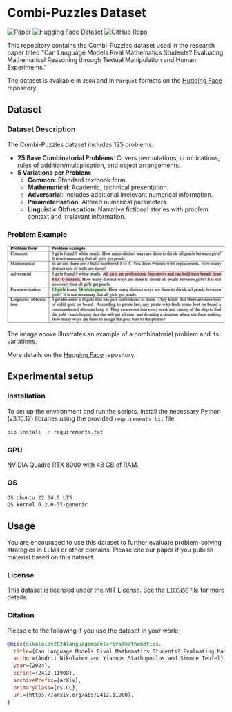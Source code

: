 # Combi-Puzzles Dataset

[![Paper](https://img.shields.io/badge/Paper-arXiv%3A2412.11908-B31B1B)](https://arxiv.org/abs/2412.11908)
[![Hugging Face Dataset](https://img.shields.io/badge/Hugging%20Face-Dataset-blue)](https://huggingface.co/datasets/andynik/combi-puzzles)
[![GitHub Repo](https://img.shields.io/badge/GitHub-Repository-181717?logo=github)](https://github.com/andynik/combi-puzzles)

This repository contains the Combi-Puzzles dataset used in the research paper titled "Can Language Models Rival Mathematics Students? Evaluating Mathematical Reasoning through Textual Manipulation and Human Experiments."

The dataset is available in `JSON` and in `Parquet` formats on the [Hugging Face](https://huggingface.co/datasets/andynik/combi-puzzles) repository.

## Dataset

### Dataset Description

The Combi-Puzzles dataset includes 125 problems:
- **25 Base Combinatorial Problems**: Covers permutations, combinations, rules of addition/multiplication, and object arrangements.
- **5 Variations per Problem**:
  - **Common**: Standard textbook form.
  - **Mathematical**: Academic, technical presentation.
  - **Adversarial**: Includes additional irrelevant numerical information.
  - **Parameterisation**: Altered numerical parameters.
  - **Linguistic Obfuscation**: Narrative fictional stories with problem context and irrelevant information.

### Problem Example

![Problem Example](images/p10.png)

The image above illustrates an example of a combinatorial problem and its variations.

More details on the [Hugging Face](https://huggingface.co/datasets/andynik/combi-puzzles) repository.

## Experimental setup

### Installation

To set up the environment and run the scripts, install the necessary Python (v3.10.12) libraries using the provided `requirements.txt` file:

```bash
pip install -r requirements.txt
```

### GPU

NVIDIA Quadro RTX 8000 with 48 GB of RAM.

### OS
```
OS Ubuntu 22.04.5 LTS
OS kernel 6.2.0-37-generic
```

## Usage

You are encouraged to use this dataset to further evaluate problem-solving strategies in LLMs or other domains. Please cite our paper if you publish material based on this dataset.

### License

This dataset is licensed under the MIT License. See the `LICENSE` file for more details.

### Citation

Please cite the following if you use the dataset in your work:

```bibtex
@misc{nikolaiev2024languagemodelsrivalmathematics,
  title={Can Language Models Rival Mathematics Students? Evaluating Mathematical Reasoning through Textual Manipulation and Human Experiments},
  author={Andrii Nikolaiev and Yiannos Stathopoulos and Simone Teufel},
  year={2024},
  eprint={2412.11908},
  archivePrefix={arXiv},
  primaryClass={cs.CL},
  url={https://arxiv.org/abs/2412.11908},
}
```
